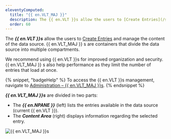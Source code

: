 ```yaml
---
eleventyComputed:
  title: "{{ en.VLT_MAJ }}"
  description: The {{ en.VLT }}s allow the users to [Create Entries](/server/web-interface/vault/entries/create-entries-manually/) and manage the content of the data source. 
  order: 60
---
```

The ***{{ en.VLT }}s*** allow the users to [Create Entries](/server/web-interface/vault/entries/create-entries-manually/) and manage the content of the data source. {{ en.VLT_MAJ }} s are containers that divide the data source into multiple compartments.

We recommend using {{ en.VLT }}s for improved organization and security. {{ en.VLT_MAJ }} s also help performance as they limit the number of entries that load at once.

{% snippet, "badgeHelp" %}
To access the {{ en.VLT }}s management, navigate to [Administration – {{ en.VLT_MAJ }}s](/server/web-interface/administration/security-management/vaults/).
{% endsnippet %}

***{{ en.VLT_MAJ }}s*** are divided in two parts:

* The ***{{ en.NPANE }}*** (left) lists the entries available in the data source (current {{ en.VLT }}).
* The ***Content Area*** (right) displays information regarding the selected entry.

![{{ en.VLT_MAJ }}s](https://cdnweb.devolutions.net/docs/DVLS6032_2024_1.png)

